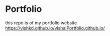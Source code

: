 # Portfolio
this repo is of my portfolio website
https://vishkd.github.io/vishalPortfolio.github.io/
